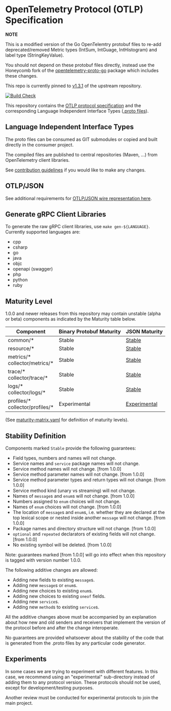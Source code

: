 # OpenTelemetry Protocol (OTLP) Specification

**NOTE**

This is a modified version of the Go OpenTelemtry protobuf files to re-add deprecated/removed Metric types (IntSum, IntGuage, IntHistogram) and label type (StringKeyValue).

You should not depend on these protobuf files directly, instead use the Honeycomb fork of the [opentelemetry-proto-go](https://github.com/honeycombio/opentelemetry-proto-go) package which includes these changes.

This repo is currently pinned to [v1.3.1](https://github.com/open-telemetry/opentelemetry-proto/tree/v1.3.1) of the upstream repository.

[![Build Check](https://github.com/open-telemetry/opentelemetry-proto/workflows/Build%20Check/badge.svg?branch=main)](https://github.com/open-telemetry/opentelemetry-proto/actions?query=workflow%3A%22Build+Check%22+branch%3Amain)

This repository contains the [OTLP protocol specification](docs/specification.md)
and the corresponding Language Independent Interface Types ([.proto files](opentelemetry/proto)).

## Language Independent Interface Types

The proto files can be consumed as GIT submodules or copied and built directly in the consumer project.

The compiled files are published to central repositories (Maven, ...) from OpenTelemetry client libraries.

See [contribution guidelines](CONTRIBUTING.md) if you would like to make any changes.

## OTLP/JSON

See additional requirements for [OTLP/JSON wire representation here](https://github.com/open-telemetry/opentelemetry-specification/blob/main/specification/protocol/otlp.md#json-protobuf-encoding).

## Generate gRPC Client Libraries

To generate the raw gRPC client libraries, use `make gen-${LANGUAGE}`. Currently supported languages are:

* cpp
* csharp
* go
* java
* objc
* openapi (swagger)
* php
* python
* ruby

## Maturity Level

1.0.0 and newer releases from this repository may contain unstable (alpha or beta)
components as indicated by the Maturity table below.

| Component | Binary Protobuf Maturity | JSON Maturity |
| --------- |--------------- | ------------- |
| common/* | Stable | [Stable](docs/specification.md#json-protobuf-encoding) |
| resource/* | Stable | [Stable](docs/specification.md#json-protobuf-encoding) |
| metrics/\*<br>collector/metrics/* | Stable | [Stable](docs/specification.md#json-protobuf-encoding) |
| trace/\*<br>collector/trace/* | Stable | [Stable](docs/specification.md#json-protobuf-encoding) |
| logs/\*<br>collector/logs/* | Stable | [Stable](docs/specification.md#json-protobuf-encoding) |
| profiles/\*<br>collector/profiles/* | Experimental | [Experimental](docs/specification.md#json-protobuf-encoding) |

(See [maturity-matrix.yaml](https://github.com/open-telemetry/community/blob/47813530864b9fe5a5146f466a58bd2bb94edc72/maturity-matrix.yaml#L57)
for definition of maturity levels).

## Stability Definition

Components marked `Stable` provide the following guarantees:

- Field types, numbers and names will not change.
- Service names and `service` package names will not change.
- Service method names will not change. [from 1.0.0]
- Service method parameter names will not change. [from 1.0.0]
- Service method parameter types and return types will not change. [from 1.0.0]
- Service method kind (unary vs streaming) will not change.
- Names of `message`s and `enum`s will not change. [from 1.0.0]
- Numbers assigned to `enum` choices will not change.
- Names of `enum` choices will not change. [from 1.0.0]
- The location of `message`s and `enum`s, i.e. whether they are declared at the top lexical
  scope or nested inside another `message` will not change. [from 1.0.0]
- Package names and directory structure will not change. [from 1.0.0]
- `optional` and `repeated` declarators of existing fields will not change. [from 1.0.0]
- No existing symbol will be deleted.  [from 1.0.0]

Note: guarantees marked [from 1.0.0] will go into effect when this repository is tagged
with version number 1.0.0.

The following additive changes are allowed:

- Adding new fields to existing `message`s.
- Adding new `message`s or `enum`s.
- Adding new choices to existing `enum`s.
- Adding new choices to existing `oneof` fields.
- Adding new `service`s.
- Adding new `method`s to existing `service`s.

All the additive changes above must be accompanied by an explanation about how
new and old senders and receivers that implement the version of the protocol
before and after the change interoperate.

No guarantees are provided whatsoever about the stability of the code that
is generated from the .proto files by any particular code generator.

## Experiments

In some cases we are trying to experiment with different features. In this case,
we recommend using an "experimental" sub-directory instead of adding them to any
protocol version. These protocols should not be used, except for
development/testing purposes.

Another review must be conducted for experimental protocols to join the main project.
